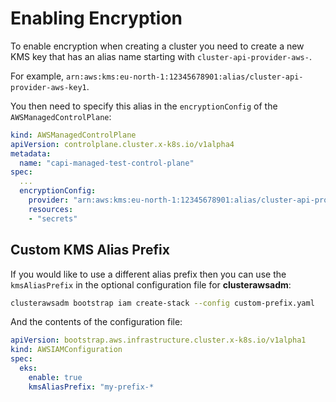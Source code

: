 # Enabling Encryption

To enable encryption when creating a cluster you need to create a new KMS key that has an alias name starting with `cluster-api-provider-aws-`.

For example, `arn:aws:kms:eu-north-1:12345678901:alias/cluster-api-provider-aws-key1`.

You then need to specify this alias in the `encryptionConfig` of the `AWSManagedControlPlane`:

```yaml
kind: AWSManagedControlPlane
apiVersion: controlplane.cluster.x-k8s.io/v1alpha4
metadata:
  name: "capi-managed-test-control-plane"
spec:
  ...
  encryptionConfig:
    provider: "arn:aws:kms:eu-north-1:12345678901:alias/cluster-api-provider-aws-key1"
    resources:
    - "secrets"
```

## Custom KMS Alias Prefix

If you would like to use a different alias prefix then you can use the `kmsAliasPrefix` in the optional configuration file for **clusterawsadm**:

```bash
clusterawsadm bootstrap iam create-stack --config custom-prefix.yaml
```

And the contents of the configuration file:

```yaml
apiVersion: bootstrap.aws.infrastructure.cluster.x-k8s.io/v1alpha1
kind: AWSIAMConfiguration
spec:
  eks:
    enable: true
    kmsAliasPrefix: "my-prefix-*
```